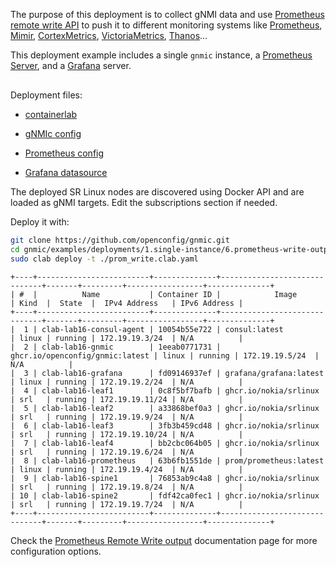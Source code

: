 The purpose of this deployment is to collect gNMI data and use [Prometheus remote write API](https://grafana.com/blog/2019/03/25/whats-new-in-prometheus-2.8-wal-based-remote-write/) to push it to different monitoring systems like [Prometheus](https://prometheus.io), [Mimir](https://grafana.com/oss/mimir/), [CortexMetrics](https://cortexmetrics.io/), [VictoriaMetrics](https://victoriametrics.com/), [Thanos](https://thanos.io/)...

This deployment example includes a single `gnmic` instance, a [Prometheus Server](https://prometheus.io/), and a [Grafana](https://grafana.com/docs/) server.

<div class="mxgraph" style="max-width:100%;border:1px solid transparent;margin:0 auto; display:block;" data-mxgraph="{&quot;page&quot;:5,&quot;zoom&quot;:1.4,&quot;highlight&quot;:&quot;#0000ff&quot;,&quot;nav&quot;:true,&quot;check-visible-state&quot;:true,&quot;resize&quot;:true,&quot;url&quot;:&quot;https://raw.githubusercontent.com/openconfig/gnmic/diagrams/diagrams/clab_deployments.drawio&quot;}"></div>

<script type="text/javascript" src="https://cdn.jsdelivr.net/gh/hellt/drawio-js@main/embed2.js?&fetch=https%3A%2F%2Fraw.githubusercontent.com%2Fkarimra%2Fgnmic%2Fdiagrams%2Fclab_deployments.drawio" async></script>

Deployment files:

- [containerlab](https://github.com/openconfig/gnmic/blob/main/examples/deployments/1.single-instance/6.prometheus-write-output/containerlab/prom_write.clab.yaml)

- [gNMIc config](https://github.com/openconfig/gnmic/blob/main/examples/deployments/1.single-instance/6.prometheus-write-output/containerlab/gnmic.yaml)

- [Prometheus config](https://github.com/openconfig/gnmic/blob/main/examples/deployments/1.single-instance/6.prometheus-write-output/containerlab/prometheus/prometheus.yaml)

- [Grafana datasource](https://github.com/openconfig/gnmic/blob/main/examples/deployments/1.single-instance/6.prometheus-write-output/containerlab/grafana/datasources/datasource.yaml)

The deployed SR Linux nodes are discovered using Docker API and are loaded as gNMI targets.
Edit the subscriptions section if needed.

Deploy it with:

```bash
git clone https://github.com/openconfig/gnmic.git
cd gnmic/examples/deployments/1.single-instance/6.prometheus-write-output/containerlab
sudo clab deploy -t ./prom_write.clab.yaml
```

```text
+----+-------------------------+--------------+------------------------------+-------+---------+-----------------+--------------+
| #  |          Name           | Container ID |            Image             | Kind  |  State  |  IPv4 Address   | IPv6 Address |
+----+-------------------------+--------------+------------------------------+-------+---------+-----------------+--------------+
|  1 | clab-lab16-consul-agent | 10054b55e722 | consul:latest                | linux | running | 172.19.19.3/24  | N/A          |
|  2 | clab-lab16-gnmic        | 1eeab0771731 | ghcr.io/openconfig/gnmic:latest | linux | running | 172.19.19.5/24  | N/A          |
|  3 | clab-lab16-grafana      | fd09146937ef | grafana/grafana:latest       | linux | running | 172.19.19.2/24  | N/A          |
|  4 | clab-lab16-leaf1        | 0c8f5bf7bafb | ghcr.io/nokia/srlinux        | srl   | running | 172.19.19.11/24 | N/A          |
|  5 | clab-lab16-leaf2        | a33868bef0a3 | ghcr.io/nokia/srlinux        | srl   | running | 172.19.19.9/24  | N/A          |
|  6 | clab-lab16-leaf3        | 3fb3b459cd48 | ghcr.io/nokia/srlinux        | srl   | running | 172.19.19.10/24 | N/A          |
|  7 | clab-lab16-leaf4        | bb2cbc064b05 | ghcr.io/nokia/srlinux        | srl   | running | 172.19.19.6/24  | N/A          |
|  8 | clab-lab16-prometheus   | 63b6fb1551de | prom/prometheus:latest       | linux | running | 172.19.19.4/24  | N/A          |
|  9 | clab-lab16-spine1       | 76853ab9c4a8 | ghcr.io/nokia/srlinux        | srl   | running | 172.19.19.8/24  | N/A          |
| 10 | clab-lab16-spine2       | fdf42ca0fec1 | ghcr.io/nokia/srlinux        | srl   | running | 172.19.19.7/24  | N/A          |
+----+-------------------------+--------------+------------------------------+-------+---------+-----------------+--------------+
```

Check the [Prometheus Remote Write output](../../../user_guide/outputs/prometheus_write_output.md) documentation page for more configuration options.

